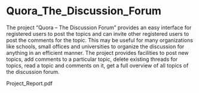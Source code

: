 # Quora_The_Discussion_Forum

The project “Quora – The Discussion Forum” provides an easy 
interface for registered users to post the topics and can invite other 
registered users to post the comments for the topic. This may be 
useful for many organizations like schools, small offices and 
universities to organize the discussion for anything in an efficient 
manner. The project provides facilities to post new topics, add 
comments to a particular topic, delete existing threads for topics, read 
a topic and comments on it, get a full overview of all topics of the 
discussion forum.

Project_Report.pdf
